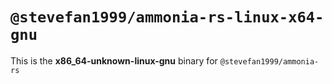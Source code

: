 # `@stevefan1999/ammonia-rs-linux-x64-gnu`

This is the **x86_64-unknown-linux-gnu** binary for `@stevefan1999/ammonia-rs`
